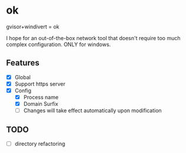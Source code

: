 # ok
gvisor+windivert = ok

I hope for an out-of-the-box network tool that doesn't require too much complex configuration. ONLY for windows.

## Features
- [x] Global
- [x] Support https server
- [x] Config
    - [x] Process name
    - [x] Domain Surfix
    - [ ] Changes will take effect automatically upon modification

## TODO
- [ ] directory refactoring